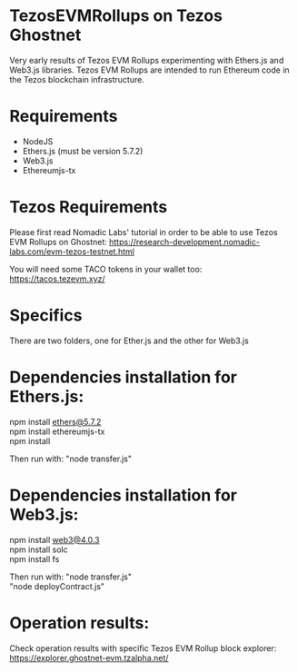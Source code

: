 # TezosEVMRollups on Tezos Ghostnet

Very early results of Tezos EVM Rollups experimenting with Ethers.js and Web3.js libraries.
Tezos EVM Rollups are intended to run Ethereum code in the Tezos blockchain infrastructure.

# Requirements

* NodeJS
* Ethers.js   (must be version 5.7.2)
* Web3.js
* Ethereumjs-tx

# Tezos Requirements

Please first read Nomadic Labs' tutorial in order to be able to use Tezos EVM Rollups on Ghostnet: https://research-development.nomadic-labs.com/evm-tezos-testnet.html

You will need some TACO tokens in your wallet too: https://tacos.tezevm.xyz/


# Specifics

There are two folders, one for Ether.js and the other for Web3.js

# Dependencies installation for Ethers.js:

npm install ethers@5.7.2  
npm install ethereumjs-tx  
npm install  
  
Then run with: "node transfer.js"  


# Dependencies installation for Web3.js:

npm install web3@4.0.3  
npm install solc  
npm install fs  

Then run with: "node transfer.js"  
               "node deployContract.js"  


# Operation results:

Check operation results with specific Tezos EVM Rollup block explorer: 
https://explorer.ghostnet-evm.tzalpha.net/




